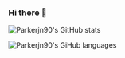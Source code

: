 ### Hi there 👋

![Parkerjn90's GitHub stats](https://github-readme-stats.vercel.app/api?username=Parkerjn90&hide=stars&show_icons=true&theme=synthwave&include_all_commits=true)

![Parkerjn90's GiHub languages](https://github-readme-stats.vercel.app/api/top-langs/?username=Parkerjn90)

<!--
**Parkerjn90/Parkerjn90** is a ✨ _special_ ✨ repository because its `README.md` (this file) appears on your GitHub profile.

Here are some ideas to get you started:

- 🔭 I’m currently working on ...
- 🌱 I’m currently learning ...
- 👯 I’m looking to collaborate on ...
- 🤔 I’m looking for help with ...
- 💬 Ask me about ...
- 📫 How to reach me: ...
- 😄 Pronouns: ...
- ⚡ Fun fact: ...
-->
